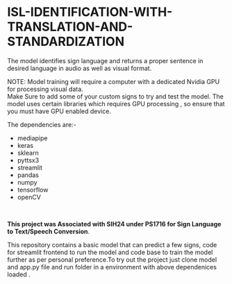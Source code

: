 # ISL-IDENTIFICATION-WITH-TRANSLATION-AND-STANDARDIZATION
The model identifies sign language and returns a proper sentence in desired language in audio as well as visual format.

NOTE: Model training will require a computer with a dedicated Nvidia GPU for processing visual data.
<br/>
Make Sure to add some of your custom signs to try and test the model. The model uses certain libraries which requires GPU processing , so ensure that you must have GPU enabled device.
 
The dependencies are:-  
* mediapipe<br/>  
* keras<br/>
* sklearn <br/> 
* pyttsx3 <br/>
* streamlit<br/> 
* pandas<br/>
* numpy<br/>
* tensorflow<br/>
* openCV <br/>

<br/>

**This project was Associated with SIH24 under PS1716 for Sign Language to Text/Speech Conversion**.

This repository contains a basic model that can predict a few signs, code for streamlit frontend to run the model and code base to train the model further as per personal preference.To try out the project just clone model and app.py file and run folder in a environment with above dependenices loaded . 
